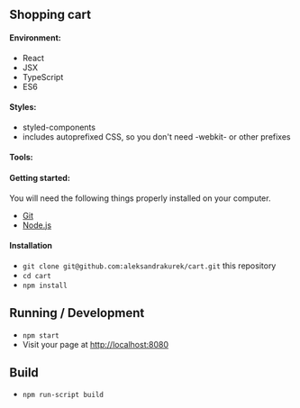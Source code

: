 ﻿## Shopping cart

#### Environment:
* React
* JSX
* TypeScript
* ES6

#### Styles:
* styled-components
* includes autoprefixed CSS, so you don't need -webkit- or other prefixes 

#### Tools:

#### Getting started:

You will need the following things properly installed on your computer.

* [Git](https://git-scm.com/)
* [Node.js](https://nodejs.org/)

#### Installation

* `git clone git@github.com:aleksandrakurek/cart.git` this repository
* `cd cart`
* `npm install`

## Running / Development

* `npm start`
* Visit your page at [http://localhost:8080](http://localhost:8080)

## Build
* `npm run-script build`